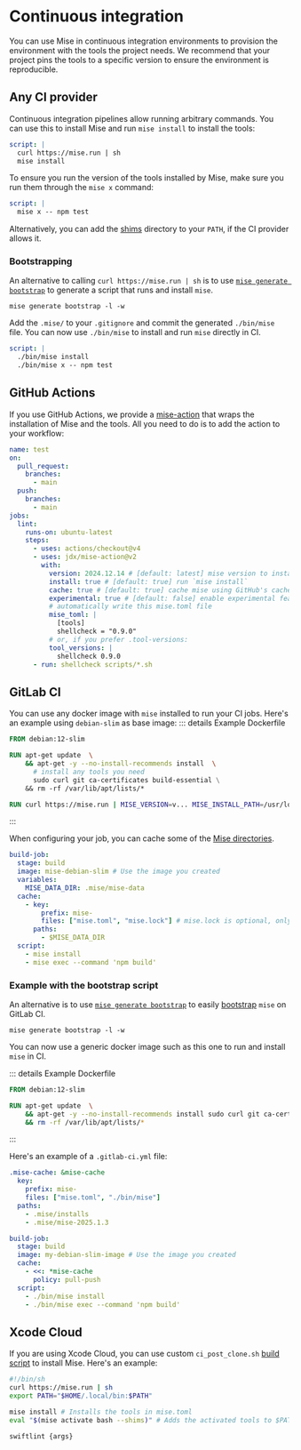 # Continuous integration

You can use Mise in continuous integration environments to provision the environment with the tools the project needs.
We recommend that your project pins the tools to a specific version to ensure the environment is reproducible.

## Any CI provider

Continuous integration pipelines allow running arbitrary commands. You can use this to install Mise and run `mise install` to install the tools:

```yaml
script: |
  curl https://mise.run | sh
  mise install
```

To ensure you run the version of the tools installed by Mise, make sure you run them through the `mise x` command:

```yaml
script: |
  mise x -- npm test
```

Alternatively, you can add the [shims](/dev-tools/shims.md) directory to your `PATH`, if the CI provider allows it.

### Bootstrapping

An alternative to calling `curl https://mise.run | sh` is to use [`mise generate bootstrap`](/cli/generate/bootstrap.html) to generate a script that runs and install `mise`.

```shell
mise generate bootstrap -l -w
```

Add the `.mise/` to your `.gitignore` and commit the generated `./bin/mise` file. You can now use `./bin/mise` to install and run `mise` directly in CI.

```yaml
script: |
  ./bin/mise install
  ./bin/mise x -- npm test
```

## GitHub Actions

If you use GitHub Actions, we provide a [mise-action](https://github.com/jdx/mise-action) that wraps the installation of Mise and the tools. All you need to do is to add the action to your workflow:

```yaml
name: test
on:
  pull_request:
    branches:
      - main
  push:
    branches:
      - main
jobs:
  lint:
    runs-on: ubuntu-latest
    steps:
      - uses: actions/checkout@v4
      - uses: jdx/mise-action@v2
        with:
          version: 2024.12.14 # [default: latest] mise version to install
          install: true # [default: true] run `mise install`
          cache: true # [default: true] cache mise using GitHub's cache
          experimental: true # [default: false] enable experimental features
          # automatically write this mise.toml file
          mise_toml: |
            [tools]
            shellcheck = "0.9.0"
          # or, if you prefer .tool-versions:
          tool_versions: |
            shellcheck 0.9.0
      - run: shellcheck scripts/*.sh
```

## GitLab CI

You can use any docker image with `mise` installed to run your CI jobs.
Here's an example using `debian-slim` as base image:
::: details Example Dockerfile

```dockerfile
FROM debian:12-slim

RUN apt-get update  \
    && apt-get -y --no-install-recommends install  \
      # install any tools you need
      sudo curl git ca-certificates build-essential \
    && rm -rf /var/lib/apt/lists/*

RUN curl https://mise.run | MISE_VERSION=v... MISE_INSTALL_PATH=/usr/local/bin/mise sh
```

:::

When configuring your job, you can cache some of the [Mise directories](/directories).

```yaml
build-job:
  stage: build
  image: mise-debian-slim # Use the image you created
  variables:
    MISE_DATA_DIR: .mise/mise-data
  cache:
    - key:
        prefix: mise-
        files: ["mise.toml", "mise.lock"] # mise.lock is optional, only if using `lockfile = true`
      paths:
        - $MISE_DATA_DIR
  script:
    - mise install
    - mise exec --command 'npm build'
```

### Example with the bootstrap script

An alternative is to use [`mise generate bootstrap`](/cli/generate/bootstrap.html) to easily [bootstrap](#bootstrapping) `mise` on GitLab CI.

```
mise generate bootstrap -l -w
```

You can now use a generic docker image such as this one to run and install `mise` in CI.

::: details Example Dockerfile

```dockerfile
FROM debian:12-slim

RUN apt-get update  \
    && apt-get -y --no-install-recommends install sudo curl git ca-certificates build-essential \
    && rm -rf /var/lib/apt/lists/*
```

:::

Here's an example of a `.gitlab-ci.yml` file:

```yaml
.mise-cache: &mise-cache
  key:
    prefix: mise-
    files: ["mise.toml", "./bin/mise"]
  paths:
    - .mise/installs
    - .mise/mise-2025.1.3

build-job:
  stage: build
  image: my-debian-slim-image # Use the image you created
  cache:
    - <<: *mise-cache
      policy: pull-push
  script:
    - ./bin/mise install
    - ./bin/mise exec --command 'npm build'
```

## Xcode Cloud

If you are using Xcode Cloud, you can use custom `ci_post_clone.sh` [build script](https://developer.apple.com/documentation/xcode/writing-custom-build-scripts) to install Mise. Here's an example:

```bash
#!/bin/sh
curl https://mise.run | sh
export PATH="$HOME/.local/bin:$PATH"

mise install # Installs the tools in mise.toml
eval "$(mise activate bash --shims)" # Adds the activated tools to $PATH

swiftlint {args}
```
